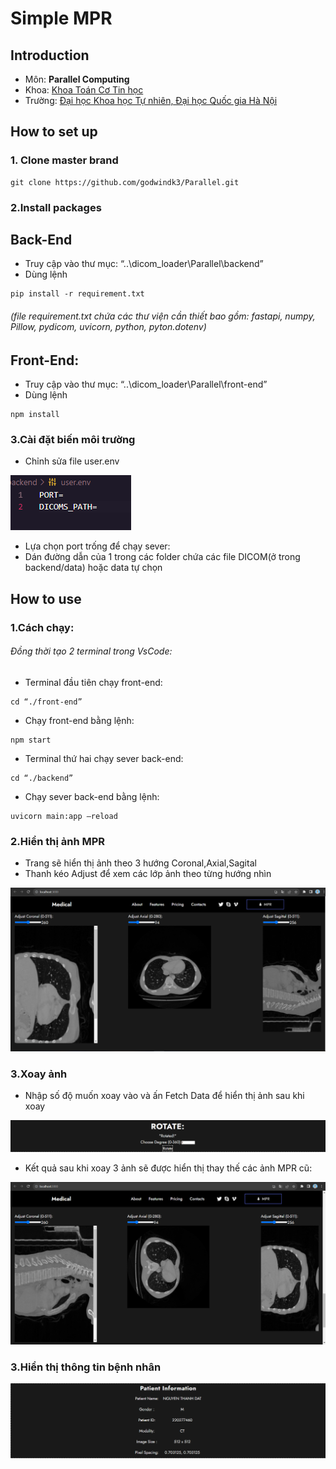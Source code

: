 # Simple MPR

## Introduction
- Môn: **Parallel Computing** 
- Khoa: [Khoa Toán Cơ Tin học](http://mim.hus.vnu.edu.vn/en)
- Trường: [Đại học Khoa học Tự nhiên, Đại học Quốc gia Hà Nội](http://hus.vnu.edu.vn/)


## How to set up
### 1. Clone master brand

```
git clone https://github.com/godwindk3/Parallel.git
```

### 2.Install packages
## Back-End
- Truy cập vào thư mục: “..\dicom_loader\Parallel\backend”
- Dùng lệnh
```
pip install -r requirement.txt
```
###### (file requirement.txt chứa các thư viện cần thiết bao gồm: fastapi, numpy, Pillow, pydicom, uvicorn, python, pyton.dotenv)

## Front-End:
- Truy cập vào thư mục: “..\dicom_loader\Parallel\front-end”
- Dùng lệnh
```
npm install
```
### 3.Cài đặt biến môi trường 
- Chỉnh sửa file user.env


 ![image](https://github.com/hausura/show_read_me/blob/main/4.png)
- Lựa chọn port trống để chạy sever:
- Dán đường dẫn của 1 trong các folder chứa các file DICOM(ở trong backend/data) hoặc data tự chọn

## How to use 
### 1.Cách chạy:
###### Đồng thời tạo 2 terminal trong VsCode:
- Terminal đầu tiên chạy front-end:
```
cd “./front-end”
```
- Chạy front-end bằng lệnh:
```
npm start
```
- Terminal thứ hai chạy sever back-end:
```
cd “./backend”
```
- Chạy sever back-end bằng lệnh:
```
uvicorn main:app –reload
```
### 2.Hiển thị ảnh MPR
- Trang sẽ hiển thị ảnh theo 3 hướng Coronal,Axial,Sagital
- Thanh kéo Adjust để xem các lớp ảnh theo từng hướng nhìn

 ![image](https://github.com/hausura/show_read_me/blob/main/1.png)

 ### 3.Xoay ảnh
- Nhập số độ muốn xoay vào và ấn Fetch Data để hiển thị ảnh sau 
	khi xoay

 ![image](https://github.com/hausura/show_read_me/blob/main/5.png)

 - Kết quả sau khi xoay 3 ảnh sẽ được hiển thị thay thế các ảnh MPR cũ:
 
 ![image](https://github.com/hausura/show_read_me/blob/main/3.png)

 ### 3.Hiển thị thông tin bệnh nhân

 ![image](https://github.com/hausura/show_read_me/blob/main/6.png)






     
